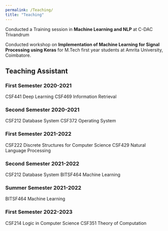 ```yaml
---
permalink: /Teaching/
title: "Teaching"
---
```


Conducted a Training session in **Machine Learning and NLP** at C-DAC Trivandrum


Conducted workshop on **Implementation of Machine Learning for Signal Processing using Keras** for M.Tech first year students at Amrita University, Coimbatore.

## Teaching Assistant
### First Semester 2020-2021
CSF441 Deep Learning
CSF469 Information Retrieval 

### Second Semester 2020-2021
CSF212 Database System
CSF372 Operating System

### First Semester 2021-2022
CSF222 Discrete Structures for Computer Science
CSF429 Natural Language Processing

### Second Semester 2021-2022
CSF212 Database System
BITSF464 Machine Learning

### Summer Semester 2021-2022
BITSF464 Machine Learning

### First Semester 2022-2023
CSF214 Logic in Computer Science
CSF351 Theory of Computation
